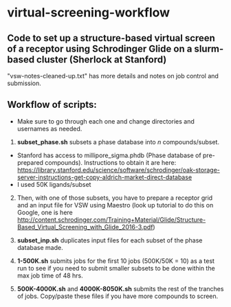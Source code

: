 # virtual-screening-workflow
## Code to set up a structure-based virtual screen of a receptor using Schrodinger Glide on a slurm-based cluster (Sherlock at Stanford)
"vsw-notes-cleaned-up.txt" has more details and notes on job control and submission. 

## Workflow of scripts:
* Make sure to go through each one and change directories and usernames as needed. 

1. __subset_phase.sh__ subsets a phase database into _n_ compounds/subset. 
* Stanford has access to millipore_sigma.phdb (Phase database of pre-prepared compounds). Instructions to obtain it are here: https://library.stanford.edu/science/software/schrodinger/oak-storage-server-instructions-get-copy-aldrich-market-direct-database 
* I used 50K ligands/subset 

2. Then, with one of those subsets, you have to prepare a receptor grid and an input file for VSW using Maestro (look up tutorial to do this on Google, one is here http://content.schrodinger.com/Training+Material/Glide/Structure-Based_Virtual_Screening_with_Glide_2016-3.pdf) 

3. __subset_inp.sh__ duplicates input files for each subset of the phase database made. 

4. __1-500K.sh__ submits jobs for the first 10 jobs (500K/50K = 10) as a test run to see if you need to submit smaller subsets to be done within the max job time of 48 hrs. 

5. __500K-4000K.sh__ and __4000K-8050K.sh__ submits the rest of the tranches of jobs. Copy/paste these files if you have more compounds to screen. 

